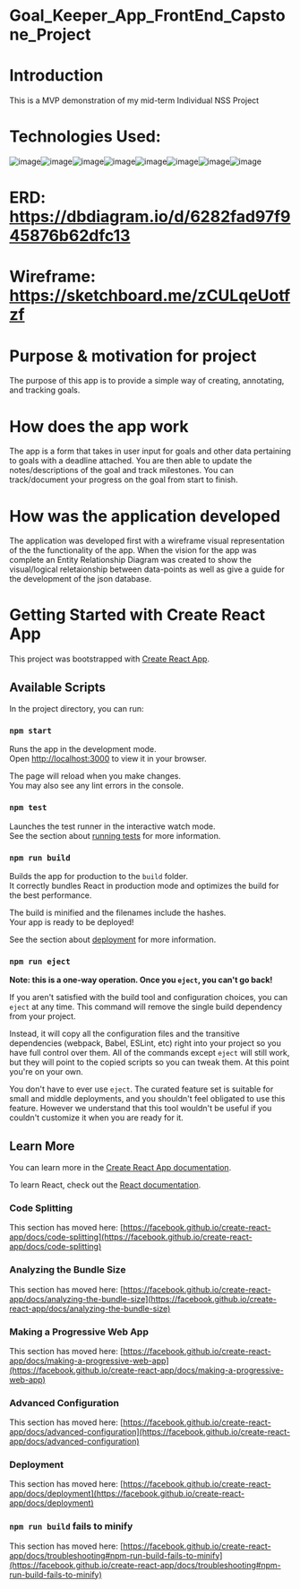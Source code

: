 # Goal_Keeper_App_FrontEnd_Capstone_Project

# Introduction

This is a MVP demonstration of my mid-term Individual NSS Project
# Technologies Used:
![image](https://user-images.githubusercontent.com/91228783/185190550-8a2542c1-945a-4d0b-95e7-0c76aa6d194c.png)![image](https://user-images.githubusercontent.com/91228783/185190704-8a658610-d689-4f4b-96fe-8c93041ead38.png)![image](https://user-images.githubusercontent.com/91228783/185190740-6c0aec14-8d7f-4812-b7f0-58edc6675e65.png)![image](https://user-images.githubusercontent.com/91228783/185190783-d3def4b8-cd2a-478d-986c-4fffd93ca80b.png)![image](https://user-images.githubusercontent.com/91228783/185190851-48092437-60df-4dc1-b2a4-b5170f3211a8.png)![image](https://user-images.githubusercontent.com/91228783/185190883-5ab8d6ff-6265-4897-acff-681a1772ed34.png)![image](https://user-images.githubusercontent.com/91228783/185190929-d29e74aa-4dcd-4285-a19b-88f5f9f57656.png)![image](https://user-images.githubusercontent.com/91228783/185190958-14953168-2a3d-458b-8f9a-90cd50e36e8d.png)







# ERD: https://dbdiagram.io/d/6282fad97f945876b62dfc13
# Wireframe: https://sketchboard.me/zCULqeUotfzf

# Purpose & motivation for project
The purpose of this app is to provide a simple 
way of creating, annotating, and tracking goals.

# How does the app work
The app is a form that takes in user input for goals and other data pertaining to goals with a deadline attached. You are then able to update the notes/descriptions of the goal and track milestones. You can track/document your progress on the goal from start to finish.

# How was the application developed
The application was developed first with a wireframe visual representation of the the functionality
of the app. When the vision for the app was complete an Entity Relationship Diagram was created to show the visual/logical reletaionship between data-points as well as give a guide for the development of the json database.

# Getting Started with Create React App

This project was bootstrapped with [Create React App](https://github.com/facebook/create-react-app).

## Available Scripts

In the project directory, you can run:

### `npm start`

Runs the app in the development mode.\
Open [http://localhost:3000](http://localhost:3000) to view it in your browser.

The page will reload when you make changes.\
You may also see any lint errors in the console.

### `npm test`

Launches the test runner in the interactive watch mode.\
See the section about [running tests](https://facebook.github.io/create-react-app/docs/running-tests) for more information.

### `npm run build`

Builds the app for production to the `build` folder.\
It correctly bundles React in production mode and optimizes the build for the best performance.

The build is minified and the filenames include the hashes.\
Your app is ready to be deployed!

See the section about [deployment](https://facebook.github.io/create-react-app/docs/deployment) for more information.

### `npm run eject`

**Note: this is a one-way operation. Once you `eject`, you can't go back!**

If you aren't satisfied with the build tool and configuration choices, you can `eject` at any time. This command will remove the single build dependency from your project.

Instead, it will copy all the configuration files and the transitive dependencies (webpack, Babel, ESLint, etc) right into your project so you have full control over them. All of the commands except `eject` will still work, but they will point to the copied scripts so you can tweak them. At this point you're on your own.

You don't have to ever use `eject`. The curated feature set is suitable for small and middle deployments, and you shouldn't feel obligated to use this feature. However we understand that this tool wouldn't be useful if you couldn't customize it when you are ready for it.

## Learn More

You can learn more in the [Create React App documentation](https://facebook.github.io/create-react-app/docs/getting-started).

To learn React, check out the [React documentation](https://reactjs.org/).

### Code Splitting

This section has moved here: [https://facebook.github.io/create-react-app/docs/code-splitting](https://facebook.github.io/create-react-app/docs/code-splitting)

### Analyzing the Bundle Size

This section has moved here: [https://facebook.github.io/create-react-app/docs/analyzing-the-bundle-size](https://facebook.github.io/create-react-app/docs/analyzing-the-bundle-size)

### Making a Progressive Web App

This section has moved here: [https://facebook.github.io/create-react-app/docs/making-a-progressive-web-app](https://facebook.github.io/create-react-app/docs/making-a-progressive-web-app)

### Advanced Configuration

This section has moved here: [https://facebook.github.io/create-react-app/docs/advanced-configuration](https://facebook.github.io/create-react-app/docs/advanced-configuration)

### Deployment

This section has moved here: [https://facebook.github.io/create-react-app/docs/deployment](https://facebook.github.io/create-react-app/docs/deployment)

### `npm run build` fails to minify

This section has moved here: [https://facebook.github.io/create-react-app/docs/troubleshooting#npm-run-build-fails-to-minify](https://facebook.github.io/create-react-app/docs/troubleshooting#npm-run-build-fails-to-minify)
